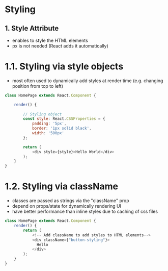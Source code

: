 # Styling
## 1. Style Attribute
* enables to style the HTML elements
* px is not needed (React adds it automatically)

# 1.1. Styling via style objects
* most often used to dynamically add styles at render time (e.g. changing position from top to left)

```javascript
class HomePage extends React.Component {

    render() {
        
        // Styling object    
        const style: React.CSSProperties = {
            padding: '5px',
            border: '1px solid black',
            width: '500px'
        };

        return (
            <div style={style}>Hello World</div>
        );
    }
}
```

# 1.2. Styling via className
* classes are passed as strings via the "className" prop 
* depend on props/state for dynamically rendering UI
* have better performance than inline styles due to caching of css files

```javascript
class HomePage extends React.Component {
    render() {
        return (
            <!-- Add className to add styles to HTML elements-->
            <div className={"button-styling"}>
              Hello
            </div>
        );
    }
}
```
